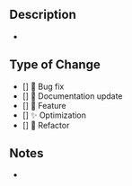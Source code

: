## Description
<!-- Provide a brief description of the changes in this PR -->
- 

## Type of Change
<!-- Put an `x` in all the boxes that apply -->

- [] 🐞 Bug fix
- [] 📝 Documentation update
- [] 🚀 Feature
- [] ✨ Optimization
- [] 🔨 Refactor

## Notes
<!-- Add any other information about the PR here --> 
- 
